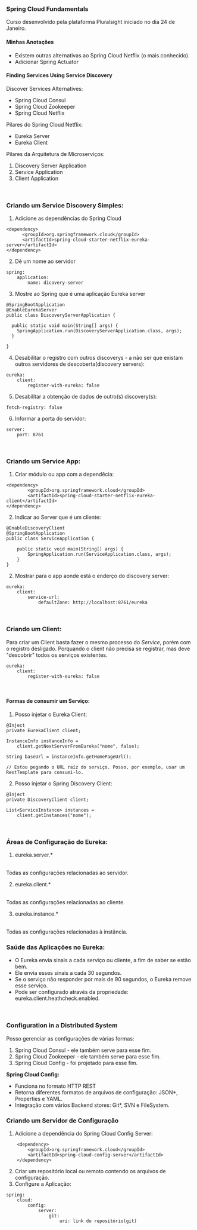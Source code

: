 ### Spring Cloud Fundamentals
Curso desenvolvido pela plataforma Pluralsight iniciado no dia 24 de Janeiro.

#### <b>Minhas Anotações</b>
- Existem outras alternativas ao Spring Cloud Netflix (o mais conhecido).
- Adicionar Spring Actuator

#### Finding Services Using Service Discovery
Discover Services Alternatives:
- Spring Cloud Consul
- Spring Cloud Zookeeper
- Spring Cloud Netflix

Pilares do Spring Cloud Netflix:
- Eureka Server
- Eureka Client

Pilares da Arquitetura de Microserviços:
1) Discovery Server Application
2) Service Application
3) Client Application

<br>

### <b>Criando um Service Discovery Simples:</b>
1) Adicione as dependências do Spring Cloud
```
<dependency>
      <groupId>org.springframework.cloud</groupId>
      <artifactId>spring-cloud-starter-netflix-eureka-server</artifactId>
</dependency>
```
2) Dê um nome ao servidor
```
spring:
    application:
        name: dicovery-server
```
3) Mostre ao Spring que é uma aplicação Eureka server
```
@SpringBootApplication
@EnableEurekaServer
public class DiscoveryServerApplication {

  public static void main(String[] args) {
    SpringApplication.run(DiscoveryServerApplication.class, args);
  }

}
```
4) Desabilitar o registro com outros discoverys - a não ser que existam outros servidores de descoberta(discovery servers):
```
eureka:
    client:
        register-with-eureka: false
```
5) Desabilitar a obtenção de dados de outro(s) discovery(s):
```
fetch-registry: false
```
6) Informar a porta do servidor:
```
server:
    port: 8761
```
<br>

### <b>Criando um Service App:</b>

1) Criar módulo ou app com a dependêcia:
```
<dependency>
		<groupId>org.springframework.cloud</groupId>
		<artifactId>spring-cloud-starter-netflix-eureka-client</artifactId>
</dependency>
```
2) Indicar ao Server que é um cliente:
```
@EnableDiscoveryClient
@SpringBootApplication
public class ServiceApplication {

	public static void main(String[] args) {
		SpringApplication.run(ServiceApplication.class, args);
	}
}
```
2) Mostrar para o app aonde está o enderço do discovery server:
```
eureka:
    client:
        service-url:
            defaultZone: http://localhost:8761/eureka
```
<br>

### <b>Criando um Client:</b>
Para criar um Client basta fazer o mesmo processo do <i>Service</i>, porém com o registro desligado. Porquando o client não precisa se registrar, mas deve "descobrir" todos os serviços existentes.
```
eureka:
    client:
        register-with-eureka: false
```
<br>

#### <b>Formas de consumir um Serviço:</b>
1) Posso injetar o Eureka Client:
```
@Inject
private EurekaClient client;

InstanceInfo instanceInfo = 
    client.getNextServerFromEureka("nome", false);

String baseUrl = instanceInfo.getHomePageUrl();

// Estou pegando o URL raíz do serviço. Posso, por exemplo, usar um RestTemplate para consumí-lo.
```
2) Posso injetar o Spring Discovery Client:
```
@Inject
private DiscoveryClient client;

List<ServiceInstance> instances = 
    client.getInstances("nome");
```
<br>

### <b>Áreas de Configuração do Eureka:</b>
1) eureka.server.*
<br>
Todas as configurações relacionadas ao servidor.

2) eureka.client.*
<br>
Todas as configurações relacionadas ao cliente.

3) eureka.instance.*
<br>
Todas as configurações relacionadas à instância.
<br>

### <b>Saúde das Aplicações no Eureka:</b>
- O Eureka envia sinais a cada serviço ou cliente, a fim de saber se estão bem.
- Ele envia esses sinais a cada 30 segundos.
- Se o serviço não responder por mais de 90 segundos, o Eureka remove esse serviço.
- Pode ser configurado através da propriedade: eureka.client.heathcheck.enabled.

<!-- Final do Módulo -->

<br>

### <b>Configuration in a Distributed System</b>
Posso gerenciar as configurações de várias formas:
1) Spring Cloud Consul - ele também serve para esse fim.
2) Spring Cloud Zookeeper - ele também serve para esse fim.
3) Spring Cloud Config - foi projetado para esse fim.

<b>Spring Cloud Config:</b>

- Funciona no formato HTTP REST
- Retorna diferentes formatos de arquivos de configuração: JSON*, Properties e YAML.
- Integração com vários Backend stores: Git*, SVN e FileSystem.

### <b>Criando um Servidor de Configuração</b>
1) Adicione a dependência do Spring Cloud Config Server:
```
    <dependency>
		<groupId>org.springframework.cloud</groupId>
		<artifactId>spring-cloud-config-server</artifactId>
	</dependency>
```
2) Criar um repositório local ou remoto contendo os arquivos de configuração.
3) Configure a Aplicação:
```
spring:
    cloud:
        config:
            server:
                git:
                    uri: link do repositório(git)
```
